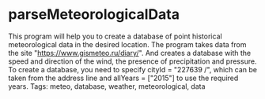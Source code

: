 # parseMeteorologicalData
This program will help you to create a database of point
historical meteorological data in the desired location. The program takes data from the site "https://www.gismeteo.ru/diary/". And creates a database with the speed and direction of the wind, the presence of precipitation and pressure.
To create a database, you need to specify cityId = "227639 /", which can be taken from the address line and allYears = ["2015"] to use the required years.
Tags: meteo, database, weather, meteorological, data

